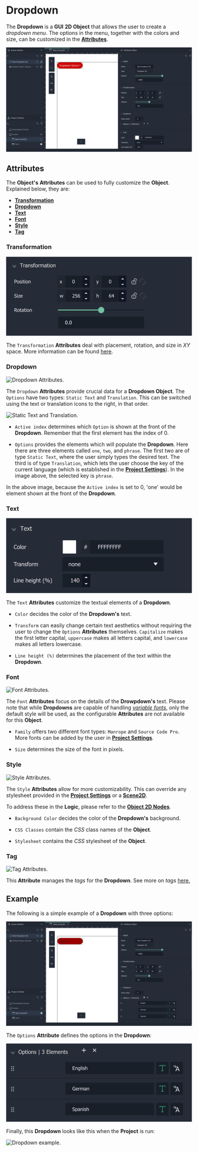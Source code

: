# Dropdown

The **Dropdown** is a **GUI** **2D Object** that allows the user to create a *dropdown menu*. The options in the menu, together with the colors and size, can be customized in the [**Attributes**](dropdown.md#attributes).

![Dropdown GUI Object.](../../../.gitbook/assets/dropdownimage120241.png)


## Attributes

The **Object's** **Attributes** can be used to fully customize the **Object**. Explained below, they are:

* [**Transformation**](dropdown.md#transformation)
* [**Dropdown**](dropdown.md#dropdown)
* [**Text**](dropdown.md#text)
* [**Font**](dropdown.md#)
* [**Style**](dropdown.md#style)
* [**Tag**](dropdown.md#tag)

### Transformation

![Transformation Attributes.](../../../.gitbook/assets/dropdowntransformation20241.png)

The `Transformation` **Attributes** deal with placement, rotation, and size in *XY* space. More information can be found [here](../../attributes/common-attributes/transformation/README.md).


### Dropdown

![Dropdown Attributes.](../../../.gitbook/assets/dropdownatts20241.png)

The `Dropdown` **Attributes** provide crucial data for a **Dropdown Object**. The `Options` have two types: `Static Text` and `Translation`. This can be switched using the text or translation icons to the right, in that order. 

![Static Text and Translation.](../../../.gitbook/assets/textvstranslation.png)

* `Active index` determines which `Option` is shown at the front of the **Dropdown**. Remember that the first element has the index of 0. 

* `Options` provides the elements which will populate the **Dropdown**. Here there are three elements called `one`, `two`, and `phrase`. The first two are of type `Static Text`, where the user simply types the desired text. The third is of type `Translation`, which lets the user choose the key of the current language (which is established in the [**Project Settings**](../../../modules/project-settings/localization.md)). In the image above, the selected key is `phrase`.

In the above image, because the `Active index` is set to 0, 'one' would be element shown at the front of the **Dropdown**. 


### Text

![Text Attributes.](../../../.gitbook/assets/dropdowntext20241.png)

The `Text` **Attributes** customize the textual elements of a **Dropdown**. 

* `Color` decides the color of the **Dropdown's** text.

* `Transform` can easily change certain text aesthetics without requiring the user to change the `Options` **Attributes** themselves. `Capitalize` makes the first letter capital, `uppercase` makes all letters capital, and `lowercase` makes all letters lowercase.  

* `Line height (%)` determines the placement of the text within the **Dropdown**. 



### Font

![Font Attributes.](../../../.gitbook/assets/fontatts20241.png)

The `Font` **Attributes** focus on the details of the **Drowpdown's** text. Please note that while **Dropdowns** are capable of handling [*variable fonts*](../../../modules/project-settings/fonts.md#variable-fonts), only the default style will be used, as the configurable **Attributes** are not available for this **Object**.

* `Family` offers two different font types: `Manrope` and `Source Code Pro`. More fonts can be added by the user in [**Project Settings**](../../../modules/project-settings/fonts.md).

* `Size` determines the size of the font in pixels.


### Style

![Style Attributes.](../../../.gitbook/assets/dropdownstyleatts20241.png)

The `Style` **Attributes** allow for more customizability. This can override any stylesheet provided in the [**Project Settings**](../../../modules/project-settings/style.md) or a [**Scene2D**](../../project-objects/scene2d.md). 

To address these in the **Logic**, please refer to the [**Object 2D Nodes**](../../../toolbox/incari/object2d/README.md).

* `Background Color` decides the color of the **Dropdown's** background.
  
* `CSS Classes` contain the *CSS* class names of the **Object**. 

* `Stylesheet` contains the *CSS* stylesheet of the **Object**.

### Tag

![Tag Attributes.](../../../.gitbook/assets/buttonattstag.png)

This **Attribute** manages the *tags* for the **Dropdown**. See more on *tags* [here.](../../attributes/common-attributes/tag.md)

## Example

The following is a simple example of a **Dropdown** with three options:

![Dropdown.](../../../.gitbook/assets/dropdownimage3rdtolast20241.png)

The `Options` **Attribute** defines the options in the **Dropdown**:

![Options Attributes.](../../../.gitbook/assets/dropdown2ndtolast20241.png)

Finally, this **Dropdown** looks like this when the **Project** is run:

![Dropdown example.](../../../.gitbook/assets/dropdown-example.gif)